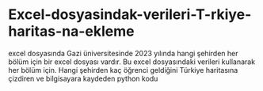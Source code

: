 # Excel-dosyasindak-verileri-T-rkiye-haritas-na-ekleme
excel dosyasında Gazi üniversitesinde 2023 yılında hangi şehirden her bölüm için bir excel dosyası vardır. Bu excel dosyasındaki verileri kullanarak her bölüm için. Hangi şehirden kaç öğrenci geldiğini Türkiye haritasına çizdiren ve bilgisayara kaydeden python kodu 
